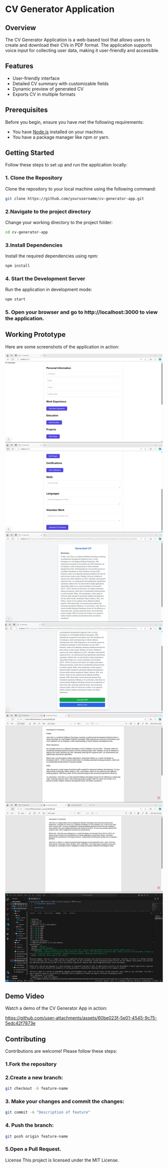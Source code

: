 # CV Generator Application

## Overview

The CV Generator Application is a web-based tool that allows users to create and download their CVs in PDF format. The application supports voice input for collecting user data, making it user-friendly and accessible.

## Features

- User-friendly interface
- Detailed CV summary with customizable fields
- Dynamic preview of generated CV
- Exports CV in multiple formats

## Prerequisites

Before you begin, ensure you have met the following requirements:

- You have [Node.js](https://nodejs.org/) installed on your machine.
- You have a package manager like npm or yarn.

## Getting Started

Follow these steps to set up and run the application locally:

### 1. Clone the Repository

Clone the repository to your local machine using the following command:

```bash
git clone https://github.com/yourusername/cv-generator-app.git
```

### 2.Navigate to the project directory

Change your working directory to the project folder:

```bash
cd cv-generator-app
```

### 3.Install Dependencies

Install the required dependencies using npm:

```bash
npm install
```

### 4. Start the Development Server

Run the application in development mode:

```bash
npm start
```

### 5. Open your browser and go to http://localhost:3000 to view the application.

## Working Prototype

Here are some screenshots of the application in action:

![Form ](./public/assests/cv_generator_1.jpg)
![Form ](./public/assests/cv_generator_2.jpg)
![Generated CV Summary ](./public/assests/cv_generator_3.jpg)
![Generated CV Summary ](./public/assests/cv_generator_4.jpg)
![PDF CV Summary ](./public/assests/cv_generator_5.jpg)
![PDF CV Summary ](./public/assests/cv_generator_6.jpg)
![Terminal Output ](./public/assests/cv_generator_7.jpg)

## Demo Video

Watch a demo of the CV Generator App in action:


https://github.com/user-attachments/assets/60be023f-5e01-4545-9c75-5edc42f7873e



## Contributing

Contributions are welcome! Please follow these steps:

### 1.Fork the repository

### 2.Create a new branch:

```bash
git checkout -b feature-name
```

### 3. Make your changes and commit the changes:

```bash
git commit -m "Description of feature"
```

### 4. Push the branch:

```bash
git push origin feature-name
```

### 5.Open a Pull Request.

License
This project is licensed under the MIT License.

